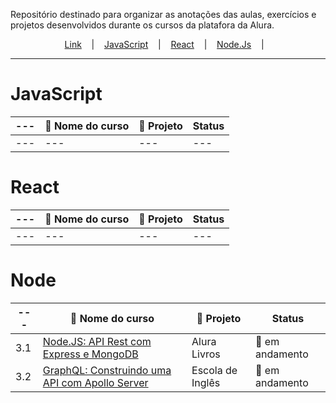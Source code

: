 Repositório destinado para organizar as anotações das aulas, exercícios e projetos desenvolvidos durante os cursos da platafora da Alura.

<p align="center">
  <a href="https://event-platform-sage.vercel.app/">Link</a> &nbsp;&nbsp;&nbsp;|&nbsp;&nbsp;&nbsp;
  <a href="#javascript">JavaScript</a> &nbsp;&nbsp;&nbsp;|&nbsp;&nbsp;&nbsp;
  <a href="#react">React</a> &nbsp;&nbsp;&nbsp;|&nbsp;&nbsp;&nbsp;
  <a href="#node">Node.Js</a> &nbsp;&nbsp;&nbsp;|&nbsp;&nbsp;&nbsp;
</p>

---
# JavaScript
| --- | :file_folder: Nome do curso | :link: Projeto | Status |
| --- | --- | --- | --- |
| --- | --- | --- | --- |

# React
| --- | :file_folder: Nome do curso | :link: Projeto | Status |
| --- | --- | --- | --- |
| --- | --- | --- | --- |

# Node
| --- | :file_folder: Nome do curso | :link: Projeto | Status |
| --- | --- | --- | --- |
| 3.1 | [Node.JS: API Rest com Express e MongoDB](./livraria-alura) | Alura Livros | :orange_book: em andamento |
| 3.2 | [GraphQL: Construindo uma API com Apollo Server](./escola-ingles/) | Escola de Inglês | :orange_book: em andamento |


<!-- 
:closed_book: pendente
:orange_book: em andamento
:green_book: concluído

:file_folder: 
:link:
 -->